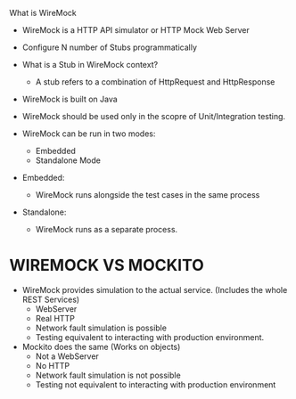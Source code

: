 What is WireMock
- WireMock is a HTTP API simulator or HTTP Mock Web Server
- Configure N number of Stubs programmatically
- What is a Stub in WireMock context?
  - A stub refers to a combination of HttpRequest and HttpResponse
- WireMock is built on Java
- WireMock should be used only in the scopre of Unit/Integration testing.
- WireMock can be run in two modes:
  - Embedded
  - Standalone Mode

- Embedded:
  - WireMock runs alongside the test cases in the same process
- Standalone:
  - WireMock runs as a separate process.



# WIREMOCK VS MOCKITO
- WireMock provides simulation to the actual service. (Includes the whole REST Services)
  - WebServer
  - Real HTTP
  - Network fault simulation is possible
  - Testing equivalent to interacting with production environment.
- Mockito does the same (Works on objects)
  - Not a WebServer
  - No HTTP
  - Network fault simulation is not possible
  - Testing not equivalent to interacting with production environment
















